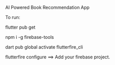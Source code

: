 AI Powered Book Recommendation App



To run:

flutter pub get

npm i -g firebase-tools

dart pub global activate  flutterfire_cli

flutterfire configure ==> Add your firebase project.
